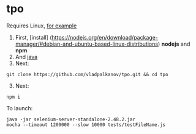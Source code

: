 # tpo

Requires Linux, [for example](http://www.ubuntu.com/download/desktop)

1. First, [install] (https://nodejs.org/en/download/package-manager/#debian-and-ubuntu-based-linux-distributions) __nodejs__ and __npm__
2. And [java](http://askubuntu.com/questions/48468/how-do-i-install-java)
2. Next:

```
git clone https://github.com/vladpalkanov/tpo.git && cd tpo
```

3. Next:
```
npm i
```

To launch:
```
java -jar selenium-server-standalone-2.48.2.jar
mocha --timeout 1200000 --slow 10000 tests/testFileName.js
```

